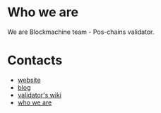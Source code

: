 # Who we are

We are Blockmachine team - Pos-chains validator.

# Contacts

- [website](https://blockmachine.pro/)<br />
- [blog](https://github.com/Block-machine/blog/)<br />
- [validator's wiki](https://github.com/Block-machine/wiki/)<br />
- [who we are](https://github.com/Block-machine/who_we_are/)<br />
